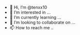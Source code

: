 - 👋 Hi, I’m @tenxx10
- 👀 I’m interested in ...
- 🌱 I’m currently learning ...
- 💞️ I’m looking to collaborate on ...
- 📫 How to reach me ..

